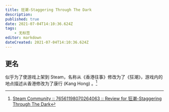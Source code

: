 ```yaml
---
title: 狂潮-Staggering Through The Dark
description: 
published: true
date: 2021-07-04T14:10:36.624Z
tags:
    - 无标签
editor: markdown
dateCreated: 2021-07-04T14:10:36.624Z
---
```


## 更名

似乎为了使游戏上架到 Steam，名称从《香港往事》修改为了《狂潮》，游戏内的地点描述从香港修改为了康行 (Kang Hong) 。[^cmc]

[^cmc]: [Steam Community :: 76561198070264063 :: Review for 狂潮-Staggering Through The Dark](https://web.archive.org/web/20210704071022/https://steamcommunity.com/profiles/76561198070264063/recommended/1449250/)

